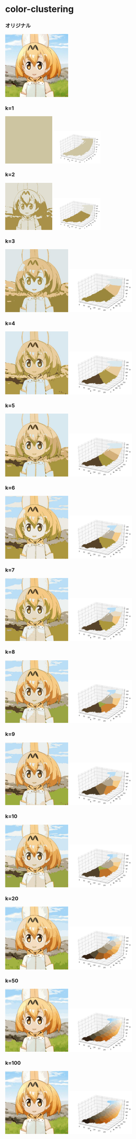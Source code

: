 # color-clustering

### オリジナル
<img src="https://github.com/elasticnet12345/color-clustering/blob/master/sa-val.jpg" alt="CC001" title="CC001" width=40%>

### k=1
<img src="https://github.com/elasticnet12345/color-clustering/blob/master/img/1-means-img.jpg" alt="CC001" title="CC001" width=30%>
<img src="https://github.com/elasticnet12345/color-clustering/blob/master/img/glaph-1.png" alt="CC001" title="CC001" width=30%>

### k=2
<img src="https://github.com/elasticnet12345/color-clustering/blob/master/img/2-means-img.jpg" alt="CC002" title="CC002" width=30%>
<img src="https://github.com/elasticnet12345/color-clustering/blob/master/img/glaph-2.png" alt="CC002" title="CC002" width=30%>

### k=3
<img src="https://github.com/elasticnet12345/color-clustering/blob/master/img/3-means-img.jpg" alt="CC003" title="CC003" width=40%>
<img src="https://github.com/elasticnet12345/color-clustering/blob/master/img/glaph-3.png" alt="CC003" title="CC003" width=40%>

### k=4
<img src="https://github.com/elasticnet12345/color-clustering/blob/master/img/4-means-img.jpg" alt="CC003" title="CC003" width=40%>
<img src="https://github.com/elasticnet12345/color-clustering/blob/master/img/glaph-4.png" alt="CC003" title="CC003" width=40%>

### k=5
<img src="https://github.com/elasticnet12345/color-clustering/blob/master/img/5-means-img.jpg" alt="CC003" title="CC003" width=40%>
<img src="https://github.com/elasticnet12345/color-clustering/blob/master/img/glaph-5.png" alt="CC003" title="CC003" width=40%>

### k=6
<img src="https://github.com/elasticnet12345/color-clustering/blob/master/img/6-means-img.jpg" alt="CC003" title="CC003" width=40%>
<img src="https://github.com/elasticnet12345/color-clustering/blob/master/img/glaph-6.png" alt="CC003" title="CC003" width=40%>

### k=7
<img src="https://github.com/elasticnet12345/color-clustering/blob/master/img/7-means-img.jpg" alt="CC003" title="CC003" width=40%>
<img src="https://github.com/elasticnet12345/color-clustering/blob/master/img/glaph-7.png" alt="CC003" title="CC003" width=40%>

### k=8
<img src="https://github.com/elasticnet12345/color-clustering/blob/master/img/8-means-img.jpg" alt="CC003" title="CC003" width=40%>
<img src="https://github.com/elasticnet12345/color-clustering/blob/master/img/glaph-8.png" alt="CC003" title="CC003" width=40%>

### k=9
<img src="https://github.com/elasticnet12345/color-clustering/blob/master/img/9-means-img.jpg" alt="CC003" title="CC003" width=40%>
<img src="https://github.com/elasticnet12345/color-clustering/blob/master/img/glaph-9.png" alt="CC003" title="CC003" width=40%>

### k=10
<img src="https://github.com/elasticnet12345/color-clustering/blob/master/img/10-means-img.jpg" alt="CC003" title="CC003" width=40%>
<img src="https://github.com/elasticnet12345/color-clustering/blob/master/img/glaph-10.png" alt="CC003" title="CC003" width=40%>

### k=20
<img src="https://github.com/elasticnet12345/color-clustering/blob/master/img/20-means-img.jpg" alt="CC003" title="CC003" width=40%>
<img src="https://github.com/elasticnet12345/color-clustering/blob/master/img/glaph-20.png" alt="CC003" title="CC003" width=40%>

### k=50
<img src="https://github.com/elasticnet12345/color-clustering/blob/master/img/50-means-img.jpg" alt="CC003" title="CC003" width=40%>
<img src="https://github.com/elasticnet12345/color-clustering/blob/master/img/glaph-50.png" alt="CC003" title="CC003" width=40%>

### k=100
<img src="https://github.com/elasticnet12345/color-clustering/blob/master/img/100-means-img.jpg" alt="CC003" title="CC003" width=40%>
<img src="https://github.com/elasticnet12345/color-clustering/blob/master/img/glaph-100.png" alt="CC003" title="CC003" width=40%>

